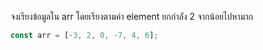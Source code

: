 จงเรียงข้อมูลใน arr โดยเรียงตามค่า element ยกกำลัง 2 จากน้อยไปหามาก

```js
const arr = [-3, 2, 0, -7, 4, 6];
```